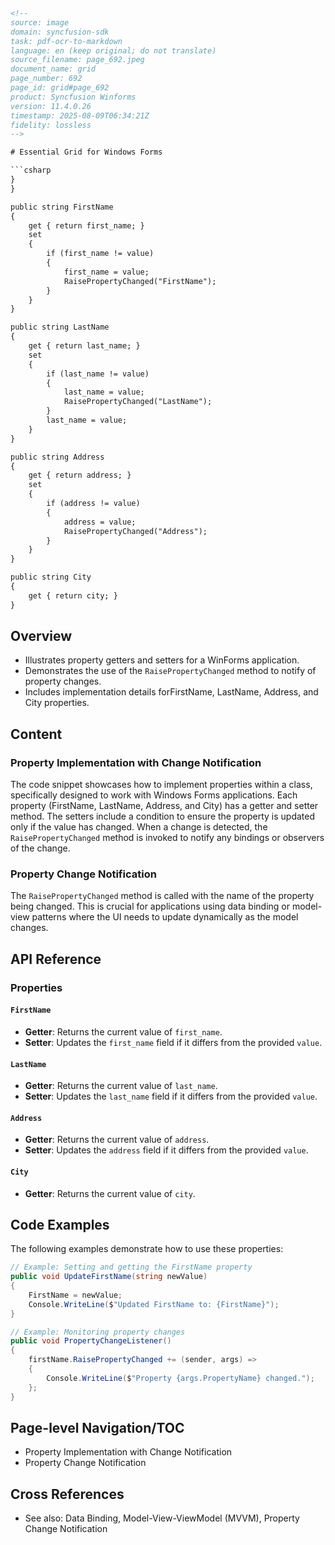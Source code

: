 ```html
<!-- 
source: image
domain: syncfusion-sdk
task: pdf-ocr-to-markdown
language: en (keep original; do not translate)
source_filename: page_692.jpeg
document_name: grid
page_number: 692
page_id: grid#page_692
product: Syncfusion Winforms
version: 11.4.0.26
timestamp: 2025-08-09T06:34:21Z
fidelity: lossless
-->

# Essential Grid for Windows Forms

```csharp
}
}

public string FirstName
{
    get { return first_name; }
    set
    {
        if (first_name != value)
        {
            first_name = value;
            RaisePropertyChanged("FirstName");
        }
    }
}

public string LastName
{
    get { return last_name; }
    set
    {
        if (last_name != value)
        {
            last_name = value;
            RaisePropertyChanged("LastName");
        }
        last_name = value;
    }
}

public string Address
{
    get { return address; }
    set
    {
        if (address != value)
        {
            address = value;
            RaisePropertyChanged("Address");
        }
    }
}

public string City
{
    get { return city; }
}
```

## Overview
- Illustrates property getters and setters for a WinForms application.
- Demonstrates the use of the `RaisePropertyChanged` method to notify of property changes.
- Includes implementation details forFirstName, LastName, Address, and City properties.

## Content

### Property Implementation with Change Notification

The code snippet showcases how to implement properties within a class, specifically designed to work with Windows Forms applications. Each property (FirstName, LastName, Address, and City) has a getter and setter method. The setters include a condition to ensure the property is updated only if the value has changed. When a change is detected, the `RaisePropertyChanged` method is invoked to notify any bindings or observers of the change.

### Property Change Notification

The `RaisePropertyChanged` method is called with the name of the property being changed. This is crucial for applications using data binding or model-view patterns where the UI needs to update dynamically as the model changes.

## API Reference

### Properties

#### `FirstName`
- **Getter**: Returns the current value of `first_name`.
- **Setter**: Updates the `first_name` field if it differs from the provided `value`.

#### `LastName`
- **Getter**: Returns the current value of `last_name`.
- **Setter**: Updates the `last_name` field if it differs from the provided `value`.

#### `Address`
- **Getter**: Returns the current value of `address`.
- **Setter**: Updates the `address` field if it differs from the provided `value`.

#### `City`
- **Getter**: Returns the current value of `city`.

## Code Examples

The following examples demonstrate how to use these properties:

```csharp
// Example: Setting and getting the FirstName property
public void UpdateFirstName(string newValue)
{
    FirstName = newValue;
    Console.WriteLine($"Updated FirstName to: {FirstName}");
}

// Example: Monitoring property changes
public void PropertyChangeListener()
{
    firstName.RaisePropertyChanged += (sender, args) => 
    {
        Console.WriteLine($"Property {args.PropertyName} changed.");
    };
}
```

## Page-level Navigation/TOC
- Property Implementation with Change Notification
- Property Change Notification

## Cross References
- See also: Data Binding, Model-View-ViewModel (MVVM), Property Change Notification

<!-- tags: [syncfusion, winforms, grid, properties, raisingpropertychange, data binding] keywords: [firstname, lastname, address, city, raisepropertychanged, getters, setters] -->
```